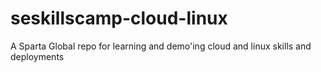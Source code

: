 # seskillscamp-cloud-linux
A Sparta Global repo for learning and demo'ing cloud and linux skills and deployments


